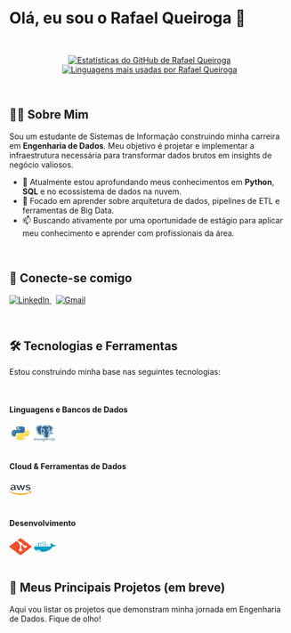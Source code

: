 # Olá, eu sou o Rafael Queiroga 👋

<br>

<p align="center">
  <a href="https://github.com/rqueiroga">
    <img src="https://github-readme-stats.vercel.app/api?username=rqueiroga&show_icons=true&theme=dracula&include_all_commits=true&count_private=true&locale=pt-br" alt="Estatísticas do GitHub de Rafael Queiroga"/>
    <img src="https://github-readme-stats.vercel.app/api/top-langs/?username=rqueiroga&layout=compact&langs_count=7&theme=dracula&locale=pt-br" alt="Linguagens mais usadas por Rafael Queiroga"/>
  </a>
</p>

<br>

## 👨‍💻 Sobre Mim

Sou um estudante de Sistemas de Informação construindo minha carreira em **Engenharia de Dados**. Meu objetivo é projetar e implementar a infraestrutura necessária para transformar dados brutos em insights de negócio valiosos.

- 🌱 Atualmente estou aprofundando meus conhecimentos em **Python**, **SQL** e no ecossistema de dados na nuvem.
- 🎯 Focado em aprender sobre arquitetura de dados, pipelines de ETL e ferramentas de Big Data.
- 📫 Buscando ativamente por uma oportunidade de estágio para aplicar meu conhecimento e aprender com profissionais da área.

<br>

## 🔗 Conecte-se comigo

<p align="left">
  <a href="https://www.linkedin.com/in/rafael-queirog/" target="_blank">
    <img src="https://img.shields.io/badge/LinkedIn-0077B5?style=for-the-badge&logo=linkedin&logoColor=white" alt="LinkedIn"/>
  </a>
  &nbsp;
  <a href="mailto:queirogarafael9@gmail.com">
    <img src="https://img.shields.io/badge/Gmail-D14836?style=for-the-badge&logo=gmail&logoColor=white" alt="Gmail"/>
  </a>
</p>

<br>

## 🛠️ Tecnologias e Ferramentas

Estou construindo minha base nas seguintes tecnologias:

<div style="display: inline_block"><br>
  <h4><b>Linguagens e Bancos de Dados</b></h4>
  <img align="center" alt="Python" height="30" width="40" src="https://raw.githubusercontent.com/devicons/devicon/master/icons/python/python-original.svg">
  <img align="center" alt="SQL" height="30" width="40" src="https://raw.githubusercontent.com/devicons/devicon/master/icons/postgresql/postgresql-plain-wordmark.svg">
</div>

<div style="display: inline_block"><br>
  <h4><b>Cloud & Ferramentas de Dados</b></h4>
  <img align="center" alt="AWS" height="30" width="40" src="https://raw.githubusercontent.com/devicons/devicon/master/icons/amazonwebservices/amazonwebservices-original-wordmark.svg">
  </div>

<div style="display: inline_block"><br>
  <h4><b>Desenvolvimento</b></h4>
  <img align="center" alt="Git" height="30" width="40" src="https://raw.githubusercontent.com/devicons/devicon/master/icons/git/git-plain.svg">
  <img align="center" alt="Docker" height="30" width="40" src="https://raw.githubusercontent.com/devicons/devicon/master/icons/docker/docker-plain.svg">
</div>

<br>

## 🚀 Meus Principais Projetos (em breve)

Aqui vou listar os projetos que demonstram minha jornada em Engenharia de Dados. Fique de olho!

<!--
**rqueiroga/rqueiroga** is a ✨ _special_ ✨ repository because its `README.md` (this file) appears on your GitHub profile.

Here are some ideas to get you started:

- 🔭 I’m currently working on ...
- 🌱 I’m currently learning ...
- 👯 I’m looking to collaborate on ...
- 🤔 I’m looking for help with ...
- 💬 Ask me about ...
- 📫 How to reach me: ...
- 😄 Pronouns: ...
- ⚡ Fun fact: ...
-->
